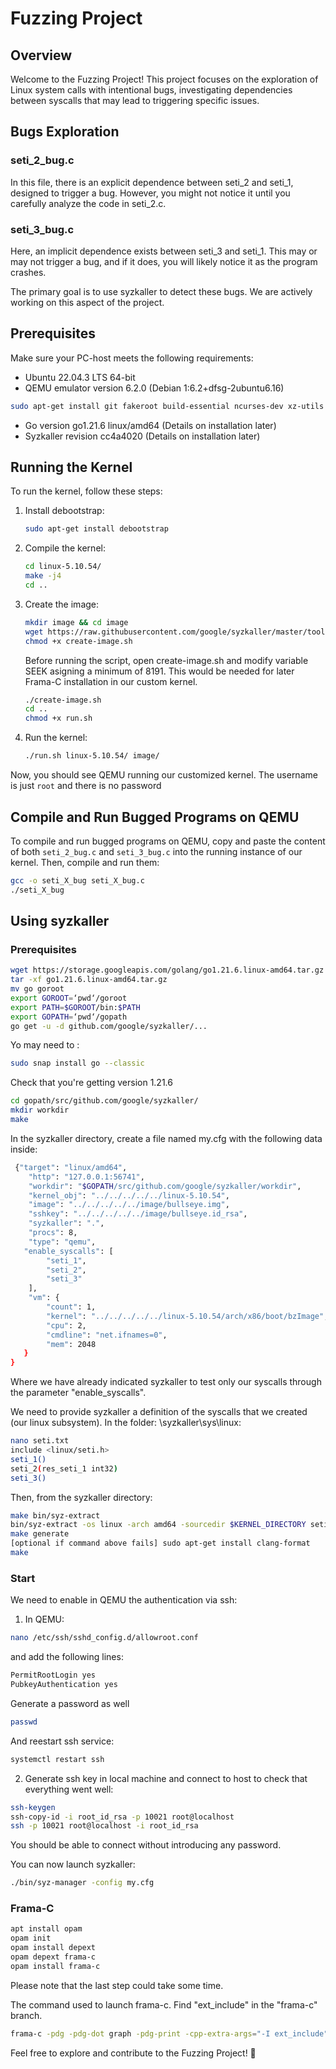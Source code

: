 # Fuzzing Project

## Overview

Welcome to the Fuzzing Project! This project focuses on the exploration of Linux system calls with intentional bugs, investigating dependencies between syscalls that may lead to triggering specific issues.

## Bugs Exploration

### seti_2_bug.c
In this file, there is an explicit dependence between seti_2 and seti_1, designed to trigger a bug. However, you might not notice it until you carefully analyze the code in seti_2.c.

### seti_3_bug.c
Here, an implicit dependence exists between seti_3 and seti_1. This may or may not trigger a bug, and if it does, you will likely notice it as the program crashes.

The primary goal is to use syzkaller to detect these bugs. We are actively working on this aspect of the project.

## Prerequisites

Make sure your PC-host meets the following requirements:

- Ubuntu 22.04.3 LTS 64-bit
- QEMU emulator version 6.2.0 (Debian 1:6.2+dfsg-2ubuntu6.16)
 ```bash
sudo apt-get install git fakeroot build-essential ncurses-dev xz-utils libssl-dev bc flex libelf-dev bison qemu-system-x86 
```
- Go version go1.21.6 linux/amd64 (Details on installation later)
- Syzkaller revision cc4a4020 (Details on installation later)


## Running the Kernel

To run the kernel, follow these steps:

1. Install debootstrap:
   ```bash
   sudo apt-get install debootstrap
   ```

2. Compile the kernel:
   ```bash
   cd linux-5.10.54/
   make -j4
   cd ..
   ```

3. Create the image:
   ```bash
   mkdir image && cd image 
   wget https://raw.githubusercontent.com/google/syzkaller/master/tools/create-image.sh -O create-image.sh
   chmod +x create-image.sh
   ```

   Before running the script, open create-image.sh and modify variable SEEK asigning a minimum of 8191. This would be needed for later Frama-C installation in our custom kernel.
   ```bash
   ./create-image.sh
   cd ..
   chmod +x run.sh
   ```

4. Run the kernel:
   ```bash
   ./run.sh linux-5.10.54/ image/
   ```

Now, you should see QEMU running our customized kernel. The username is just `root` and there is no password

## Compile and Run Bugged Programs on QEMU

To compile and run bugged programs on QEMU, copy and paste the content of both `seti_2_bug.c` and `seti_3_bug.c` into the running instance of our kernel. Then, compile and run them:

```bash
gcc -o seti_X_bug seti_X_bug.c
./seti_X_bug
```
## Using syzkaller

### Prerequisites
```bash
wget https://storage.googleapis.com/golang/go1.21.6.linux-amd64.tar.gz
tar -xf go1.21.6.linux-amd64.tar.gz
mv go goroot
export GOROOT=‘pwd‘/goroot
export PATH=$GOROOT/bin:$PATH
export GOPATH=‘pwd‘/gopath
go get -u -d github.com/google/syzkaller/...
```
Yo may need to :
```bash
sudo snap install go --classic
```
Check that you're getting version 1.21.6
```bash
cd gopath/src/github.com/google/syzkaller/
mkdir workdir
make
```

In the syzkaller directory, create a file named my.cfg with the following data inside:
```bash
 {"target": "linux/amd64",
	"http": "127.0.0.1:56741",
	"workdir": "$GOPATH/src/github.com/google/syzkaller/workdir",
	"kernel_obj": "../../../../../linux-5.10.54",
	"image": "../../../../../image/bullseye.img",
	"sshkey": "../../../../../image/bullseye.id_rsa",
	"syzkaller": ".",
	"procs": 8,
	"type": "qemu",
   "enable_syscalls": [
		"seti_1",
		"seti_2",
		"seti_3"
	],
	"vm": {
		"count": 1,
		"kernel": "../../../../../linux-5.10.54/arch/x86/boot/bzImage",
		"cpu": 2,
		"cmdline": "net.ifnames=0",
		"mem": 2048
   }
}  
```
Where we have already indicated syzkaller to test only our syscalls through the parameter "enable_syscalls".

We need to provide syzkaller a definition of the syscalls that we created (our linux subsystem). In the folder: \syzkaller\sys\linux:
```bash
nano seti.txt
include <linux/seti.h>
seti_1()
seti_2(res_seti_1 int32)
seti_3()
```
Then, from the syzkaller directory:
```bash
make bin/syz-extract
bin/syz-extract -os linux -arch amd64 -sourcedir $KERNEL_DIRECTORY seti.txt
make generate
[optional if command above fails] sudo apt-get install clang-format
make
```
### Start
We need to enable in QEMU the authentication via ssh:
1. In QEMU:
```bash
nano /etc/ssh/sshd_config.d/allowroot.conf
```
and add the following lines:
```bash
PermitRootLogin yes
PubkeyAuthentication yes
```
Generate a password as well
```bash
passwd
```
And reestart ssh service:
```bash
systemctl restart ssh
```
2. Generate ssh key in local machine and connect to host to check that everything went well:
```bash
ssh-keygen
ssh-copy-id -i root_id_rsa -p 10021 root@localhost
ssh -p 10021 root@localhost -i root_id_rsa
```
You should be able to connect without introducing any password.

You can now launch syzkaller:
```bash
./bin/syz-manager -config my.cfg 
```

### Frama-C

```bash
apt install opam
opam init
opam install depext
opam depext frama-c
opam install frama-c
```
Please note that the last step could take some time.


The command used to launch frama-c. Find "ext_include" in the "frama-c" branch.
```bash
frama-c -pdg -pdg-dot graph -pdg-print -cpp-extra-args="-I ext_include" seti_2_bug.c
```
Feel free to explore and contribute to the Fuzzing Project! 🚀
